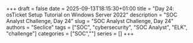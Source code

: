 +++ 
draft = false
date = 2025-09-13T18:15:30+01:00
title = "Day 24: osTicket Setup Tutorial on Windows Server 2022"
description = "SOC Analyst Challenge, Day 24"
slug = "SOC Analyst Challenge, Day 24"
authors = "Seclice"
tags = ["SOC", "cybersecurity", "SOC Analyst", "ELK", "challenge"]
categories = ["SOC",""]
series = []
+++